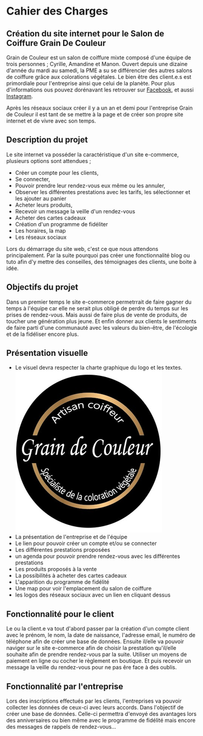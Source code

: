 # Cahier des Charges

## Création du site internet pour le Salon de Coiffure Grain De Couleur

Grain de Couleur est un salon de coiffure mixte composé d'une équipe de trois personnes ; Cyrille, Amandine et Manon. Ouvert depuis une dizaine d'année du mardi au samedi, la PME a su se différencier des autres salons de coiffure grâce aux colorations végétales. Le bien être des client.e.s est primordiale pour l'entreprise ainsi que celui de la planète. Pour plus d'informations ous pouvez dorénavant les retrouver sur [Facebook](https://www.facebook.com/profile.php?id=100063516872842), et aussi [Instagram](https://www.instagram.com/graindecouleur_/).

Après les réseaux sociaux créer il y a un an et demi pour l'entreprise Grain de Couleur il est tant de se mettre à la page et de créer son propre site internet et de vivre avec son temps. 

## Description du projet

Le site internet va posséder la caractéristique d'un site e-commerce, plusieurs options sont attendues ; 
* Créer un compte pour les clients,
* Se connecter, 
* Pouvoir prendre leur rendez-vous eux même ou les annuler,
* Observer les différentes prestations avec les tarifs, les sélectionner et les ajouter au panier
* Acheter leurs produits, 
* Recevoir un message la veille d'un rendez-vous
* Acheter des cartes cadeaux
* Création d'un programme de fidéliter
* Les horaires, la map
* Les réseaux sociaux


Lors du démarrage du site web, c'est ce que nous attendons principalement. Par la suite pourquoi pas créer une fonctionnalité blog ou tuto afin d'y mettre des conseilles, des témoignages des clients, une boite à idée. 

## Objectifs du projet

Dans un premier temps le site e-commerce permetrrait de faire gagner du temps à l'équipe car elle ne serait plus obligé de perdre du temps sur les prises de rendez-vous. Mais aussi de faire plus de vente de produits, de toucher une génération plus jeune. Et enfin donner aux clients le sentiments de faire parti d'une communauté avec les valeurs du bien-être, de l'écologie et de la fidéliser encore plus. 

## Présentation visuelle 

 - Le visuel devra respecter la charte graphique du logo et les textes. 
![<logo.png>](logo.png)
- La présentation de l'entreprise et de l'équipe
- Le lien pour pouvoir créer un compte et/ou se connecter
- Les différentes prestations proposées
- un agenda pour pouvoir prendre rendez-vous avec les différentes prestations
- Les produits proposés à la vente
- La possibilités à acheter des cartes cadeaux
- L'apparition du programme de fidélité
- Une map pour voir l'emplacement du salon de coiffure
- les logos des réseaux sociaux avec un lien en cliquant dessus

## Fonctionnalité pour le client

Le ou la client.e va tout d'abord passer par la création d'un compte client avec le prénom, le nom, la date de naissance, l'adresse email, le numéro de téléphone afin de créer une base de données. 
Ensuite il/elle va pouvoir naviger sur le site e-commerce afin de choisir la prestation qu'il/elle souhaite afin de prendre rendez-vous par la suite. 
Utiliser un moyens de paiement en ligne ou cocher le règlement en boutique.
Et puis recevoir un message la veille du rendez-vous pour ne pas êre face à des oublis.


## Fonctionnalité par l'entreprise

Lors des inscriptions effectués par les clients, l'entreprises va pouvoir collecter les données de ceux-ci avec leurs accords. Dans l'objectif de créer une base de données. 
Celle-ci permettra d'envoyé des avantages lors des anniversaires ou bien même avec le programme de fidélité mais encore des messages de rappels de rendez-vous...
